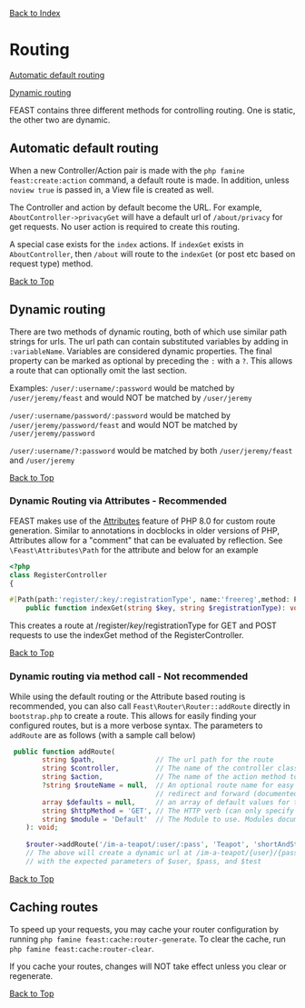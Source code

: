 [Back to Index](index.md)

# Routing

[Automatic default routing](#automatic-default-routing)

[Dynamic routing](#dynamic-routing)

FEAST contains three different methods for controlling routing. One is static, the other two are dynamic.

## Automatic default routing

When a new Controller/Action pair is made with the `php famine feast:create:action`
command, a default route is made. In addition, unless `noview true` is passed in, a View file is created as well.

The Controller and action by default become the URL. For example,
`AboutController->privacyGet` will have a default url of `/about/privacy` for get requests. No user action is required
to create this routing.

A special case exists for the `index` actions. If `indexGet` exists in
`AboutController`, then `/about` will route to the `indexGet`
(or post etc based on request type) method.

[Back to Top](#routing)

## Dynamic routing

There are two methods of dynamic routing, both of which use similar path strings for urls. The url path can contain
substituted variables by adding in `:variableName`. Variables are considered dynamic properties. The final property can
be marked as optional by preceding the `:` with a `?`. This allows a route that can optionally omit the last section.

Examples:
`/user/:username/:password` would be matched by `/user/jeremy/feast` and would NOT be matched by `/user/jeremy`

`/user/:username/password/:password` would be matched by `/user/jeremy/password/feast` and would NOT be matched
by `/user/jeremy/password`

`/user/:username/?:password` would be matched by both `/user/jeremy/feast` and `/user/jeremy`

[Back to Top](#routing)

### Dynamic Routing via Attributes - Recommended

FEAST makes use of the [Attributes](https://www.php.net/manual/en/language.attributes.overview.php)
feature of PHP 8.0 for custom route generation. Similar to annotations in docblocks in older versions of PHP, Attributes
allow for a "comment" that can be evaluated by reflection. See `\Feast\Attributes\Path` for the attribute and below for
an example

```php
<?php
class RegisterController 
{

#[Path(path:'register/:key/:registrationType', name:'freereg',method: Path::METHOD_GET|Path::METHOD_POST)]
    public function indexGet(string $key, string $registrationType): void
```

This creates a route at /register/$key/$registrationType for GET and POST requests to use the indexGet method of the
RegisterController.

[Back to Top](#routing)

### Dynamic routing via method call - Not recommended

While using the default routing or the Attribute based routing is recommended, you can also call
`Feast\Router\Router::addRoute` directly in `bootstrap.php` to create a route. This allows for easily finding your
configured routes, but is a more verbose syntax. The parameters to `addRoute` are as follows (with a sample call below)

```php
 public function addRoute(
        string $path,               // The url path for the route 
        string $controller,         // The name of the controller class to call (as string not class string)
        string $action,             // The name of the action method to call 
        ?string $routeName = null,  // An optional route name for easy use with 
                                    // redirect and forward (documented elsewhere).
        array $defaults = null,     // an array of default values for the method call if any
        string $httpMethod = 'GET', // The HTTP verb (can only specify one)
        string $module = 'Default'  // The Module to use. Modules documented elsewhere.
    ): void;
    
    $router->addRoute('/im-a-teapot/:user/:pass', 'Teapot', 'shortAndStout', null, ['test' => 'testing']);
    // The above will create a dynamic url at /im-a-teapot/{user}/{password} that will call TeapotController::shortAndStout
    // with the expected parameters of $user, $pass, and $test 
```

[Back to Top](#routing)

## Caching routes

To speed up your requests, you may cache your router configuration by running `php famine feast:cache:router-generate`.
To clear the cache, run `php famine feast:cache:router-clear`.

If you cache your routes, changes will NOT take effect unless you clear or regenerate.

[Back to Top](#routing)